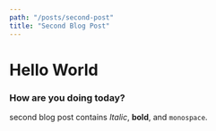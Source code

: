 ```yaml
---
path: "/posts/second-post"
title: "Second Blog Post"
---
```


# Hello World

### How are you doing today?

second blog post contains _Italic_, **bold**, and `monospace`.
